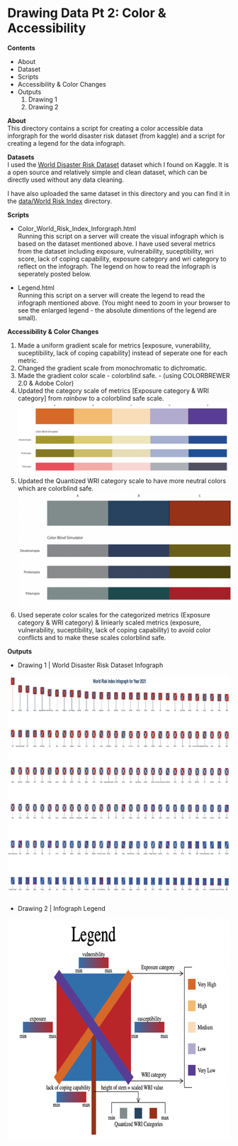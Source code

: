 # Drawing Data Pt 2: Color & Accessibility

**Contents**
- About
- Dataset
- Scripts
- Accessibility & Color Changes
- Outputs
  1. Drawing 1
  2. Drawing 2
  
**About**</br>
This directory contains a script for creating a color accessible data inforgraph for the world disaster risk dataset (from kaggle) and a script for creating a legend for the data infograph.

**Datasets**</br>
I used the [World Disaster Risk Dataset](https://www.kaggle.com/datasets/tr1gg3rtrash/global-disaster-risk-index-time-series-dataset) dataset which I found on Kaggle. It is a open source and relatively simple and clean dataset, which can be directly used without any data cleaning.

I have also uploaded the same dataset in this directory and you can find it in the [data/World Risk Index](https://github.com/gauravpatil123/Interactive-Visualizations/blob/main/Drawing%20Data/data/World%20Risk%20Index/world_risk_index.csv) directory.

**Scripts**</br>
- Color_World_Risk_Index_Inforgraph.html</br>
Running this script on a server will create the visual infograph which is based
on the dataset mentioned above. I have used several metrics from the dataset
including exposure, vulnerability, suceptibility, wri score, lack of coping
capability, exposure category and wri category to reflect on the infograph. The
legend on how to read the infograph is seperately posted below.

- Legend.html</br>
Running this script on a server will create the legend to read the infograph
mentioned above. (You might need to zoom in your browser to see the enlarged legend - the absolute dimentions of the legend are small).

**Accessibility & Color Changes**</br>
  1. Made a uniform gradient scale for metrics [exposure, vunerability, suceptibility, lack of coping capability] instead of seperate one for each metric.
  2. Changed the gradient scale from monochromatic to dichromatic.
  3. Made the gradient color scale - colorblind safe. - (using COLORBREWER 2.0 & Adobe Color)
  4. Updated the category scale of metrics [Exposure category & WRI category] from *rainbow* to a colorblind safe scale.
    <img src="data/Images/category_scales.png" width=1000>
  5. Updated the Quantized WRI category scale to have more neutral colors which are colorblind safe.
    <img src="data/Images/wri_stem_category_scale.png" width=500>
  6. Used seperate color scales for the categorized metrics (Exposure category & WRI category) & liniearly scaled metrics (exposure, vulnerability, suceptibility, lack of coping capability) to avoid color conflicts and to make these scales colorblind safe.

**Outputs**</br>
- Drawing 1 | World Disaster Risk Dataset Infograph
<img src="data/Images/Drawing_SVG_Path.png" width=1000 height=500>

- Drawing 2 | Infograph Legend
<img src="data/Images/legend.png" width=675 height=500>
